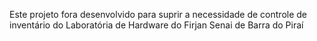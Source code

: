 Este projeto fora desenvolvido para suprir a necessidade de controle de inventário do Laboratória de Hardware do Firjan Senai de Barra do Piraí